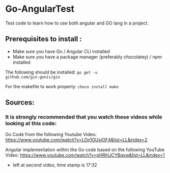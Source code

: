 # Go-AngularTest

Test code to learn how to use both angular and GO lang in a project.

## Prerequisites to install :

* Make sure you have Go / Angular CLI installed
* Make sure you have a package manager (preferably chocolatey) / npm installed

The following should be installed:
 <code>go get -u github.com/gin-gonic/gin</code><br>

 For the makefile to work properly:
 <code>choco install make </code>
 

## Sources:
### It is strongly recommended that you watch these videos while looking at this code:

Go Code from the following Youtube Video: <link>https://www.youtube.com/watch?v=LOn1GUsjOF4&list=LL&index=2</link> 

Angular implementation within the Go code based on the following YouTube Video: <link>https://www.youtube.com/watch?v=pHRHJCYBqxw&list=LL&index=1</link>

* left at second video, time stamp is 17:32